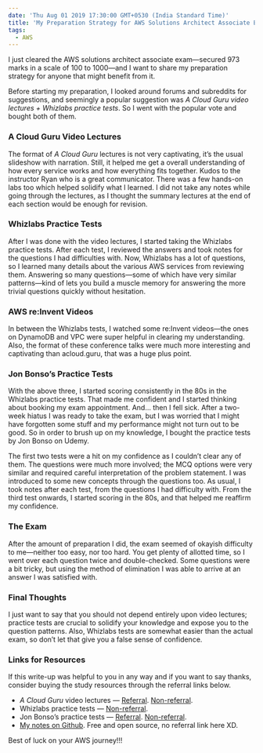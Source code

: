 ```yaml
---
date: 'Thu Aug 01 2019 17:30:00 GMT+0530 (India Standard Time)'
title: 'My Preparation Strategy for AWS Solutions Architect Associate Exam'
tags:
  - AWS
---
```



I just cleared the AWS solutions architect associate exam—secured 973 marks in a scale of 100 to 1000—and I want to share my preparation strategy for anyone that might benefit from it.

Before starting my preparation, I looked around forums and subreddits for suggestions, and seemingly a popular suggestion was _A Cloud Guru video lectures + Whizlabs practice tests_. So I went with the popular vote and bought both of them.

### A Cloud Guru Video Lectures

The format of _A Cloud Guru_ lectures is not very captivating, it’s the usual slideshow with narration. Still, it helped me get a overall understanding of how every service works and how everything fits together. Kudos to the instructor Ryan who is a great communicator. There was a few hands-on labs too which helped solidify what I learned. I did not take any notes while going through the lectures, as I thought the summary lectures at the end of each section would be enough for revision.

### Whizlabs Practice Tests

After I was done with the video lectures, I started taking the Whizlabs practice tests. After each test, I reviewed the answers and took notes for the questions I had difficulties with. Now, Whizlabs has a lot of questions, so I learned many details about the various AWS services from reviewing them. Answering so many questions—some of which have very similar patterns—kind of lets you build a muscle memory for answering the more trivial questions quickly without hesitation.

### AWS re:Invent Videos

In between the Whizlabs tests, I watched some re:Invent videos—the ones on DynamoDB and VPC were super helpful in clearing my understanding. Also, the format of these conference talks were much more interesting and captivating than acloud.guru, that was a huge plus point.

### Jon Bonso’s Practice Tests

With the above three, I started scoring consistently in the 80s in the Whizlabs practice tests. That made me confident and I started thinking about booking my exam appointment. And… then I fell sick. After a two-week hiatus I was ready to take the exam, but I was worried that I might have forgotten some stuff and my performance might not turn out to be good. So in order to brush up on my knowledge, I bought the practice tests by Jon Bonso on Udemy. 

 The first two tests were a hit on my confidence as I couldn’t clear any of them. The questions were much more involved; the MCQ options were very similar and required careful interpretation of the problem statement. I was introduced to some new concepts through the questions too. As usual, I took notes after each test, from the questions I had difficulty with. From the third test onwards, I started scoring in the 80s, and that helped me reaffirm my confidence.

### The Exam

After the amount of preparation I did, the exam seemed of okayish difficulty to me—neither too easy, nor too hard. You get plenty of allotted time, so I went over each question twice and double-checked. Some questions were a bit tricky, but using the method of elimination I was able to arrive at an answer I was satisfied with.

### Final Thoughts

I just want to say that you should not depend entirely upon video lectures; practice tests are crucial to solidify your knowledge and expose you to the question patterns. Also, Whizlabs tests are somewhat easier than the actual exam, so don’t let that give you a false sense of confidence.

### Links for Resources

If this write-up was helpful to you in any way and if you want to say thanks, consider buying the study resources through the referral links below.

- _A Cloud Guru_ video lectures — [Referral](https://click.linksynergy.com/deeplink?id=aosskmXRdYk&mid=39197&murl=https%3A%2F%2Fwww.udemy.com%2Faws-certified-solutions-architect-associate%2F). [Non-referral](https://www.udemy.com/aws-certified-solutions-architect-associate/).
- Whizlabs practice tests — [Non-referral](https://www.whizlabs.com/aws-solutions-architect-associate/).
- Jon Bonso’s practice tests — [Referral](https://click.linksynergy.com/deeplink?id=aosskmXRdYk&mid=39197&murl=https%3A%2F%2Fwww.udemy.com%2Faws-certified-solutions-architect-associate-amazon-practice-exams%2F). [Non-referral](https://www.udemy.com/aws-certified-solutions-architect-associate-amazon-practice-exams/).
- [My notes on Github](https://github.com/SkullTech/aws-solutions-architect-associate-notes). Free and open source, no referral link here XD.

Best of luck on your AWS journey!!!

